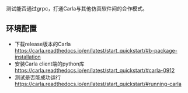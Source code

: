 测试能否通过grpc，打通Carla与其他仿真软件间的合作模式。<br>

## 环境配置
- 下载release版本的Carla<br>
https://carla.readthedocs.io/en/latest/start_quickstart/#b-package-installation<br>
- 安装Carla client端的python库<br>
https://carla.readthedocs.io/en/latest/start_quickstart/#carla-0912<br>
- 测试是否能成功运行<br>
https://carla.readthedocs.io/en/latest/start_quickstart/#running-carla<br>
